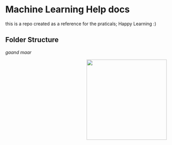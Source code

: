 # Machine Learning Help docs 

this is a repo created as a reference for the praticals;
Happy Learning :)

## Folder Structure
*gaand maar*

<img width=250 align=right src="https://media1.tenor.com/m/DimzPZMypFcAAAAd/laptop.gif">



